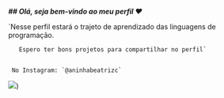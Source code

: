 _**## Olá, seja bem-vindo ao meu perfil ❤️**_

`Nesse perfil estará o trajeto de aprendizado das linguagens de programação.

       Espero ter bons projetos para compartilhar no perfil`

       
     No Instagram: `@aninhabeatrizc`
![](https://media1.tenor.com/m/6iIjruxIw0MAAAAC/c-ute-girl.gif))
